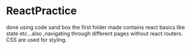 # ReactPractice
done using code sand box the first folder made contains react basics like state etc...also ,navigating through different pages without react routers.
CSS are used for styling.
